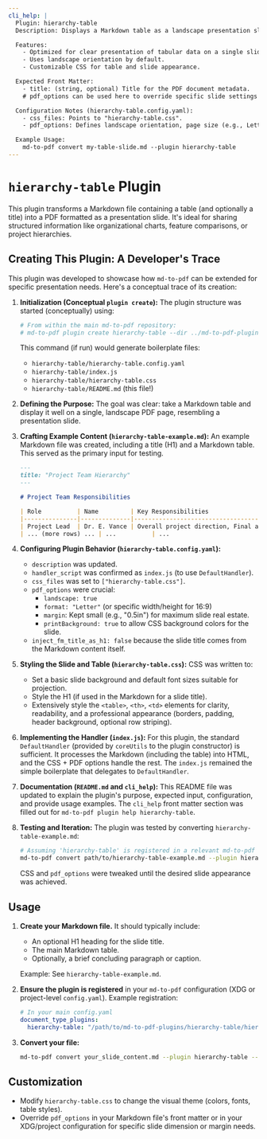```yaml
---
cli_help: |
  Plugin: hierarchy-table
  Description: Displays a Markdown table as a landscape presentation slide.

  Features:
    - Optimized for clear presentation of tabular data on a single slide.
    - Uses landscape orientation by default.
    - Customizable CSS for table and slide appearance.

  Expected Front Matter:
    - title: (string, optional) Title for the PDF document metadata.
    # pdf_options can be used here to override specific slide settings from hierarchy-table.config.yaml

  Configuration Notes (hierarchy-table.config.yaml):
    - css_files: Points to "hierarchy-table.css".
    - pdf_options: Defines landscape orientation, page size (e.g., Letter), and minimal margins.

  Example Usage:
    md-to-pdf convert my-table-slide.md --plugin hierarchy-table
---
```


# `hierarchy-table` Plugin

This plugin transforms a Markdown file containing a table (and optionally a title) into a PDF formatted as a presentation slide. It's ideal for sharing structured information like organizational charts, feature comparisons, or project hierarchies.

## Creating This Plugin: A Developer's Trace

This plugin was developed to showcase how `md-to-pdf` can be extended for specific presentation needs. Here's a conceptual trace of its creation:

1.  **Initialization (Conceptual `plugin create`):**
    The plugin structure was started (conceptually) using:
    ```bash
    # From within the main md-to-pdf repository:
    # md-to-pdf plugin create hierarchy-table --dir ../md-to-pdf-plugins
    ```
    This command (if run) would generate boilerplate files:
    * `hierarchy-table/hierarchy-table.config.yaml`
    * `hierarchy-table/index.js`
    * `hierarchy-table/hierarchy-table.css`
    * `hierarchy-table/README.md` (this file!)

2.  **Defining the Purpose:**
    The goal was clear: take a Markdown table and display it well on a single, landscape PDF page, resembling a presentation slide.

3.  **Crafting Example Content (`hierarchy-table-example.md`):**
    An example Markdown file was created, including a title (H1) and a Markdown table. This served as the primary input for testing.
    ```markdown
    ---
    title: "Project Team Hierarchy"
    ---

    # Project Team Responsibilities

    | Role          | Name         | Key Responsibilities                      | Reports To     |
    |---------------|--------------|-------------------------------------------|----------------|
    | Project Lead  | Dr. E. Vance | Overall project direction, Final approval | Steering Comm. |
    | ... (more rows) ... | ...          | ...                                       | ...            |
    ```

4.  **Configuring Plugin Behavior (`hierarchy-table.config.yaml`):**
    * `description` was updated.
    * `handler_script` was confirmed as `index.js` (to use `DefaultHandler`).
    * `css_files` was set to `["hierarchy-table.css"]`.
    * `pdf_options` were crucial:
        * `landscape: true`
        * `format: "Letter"` (or specific width/height for 16:9)
        * `margin`: Kept small (e.g., "0.5in") for maximum slide real estate.
        * `printBackground: true` to allow CSS background colors for the slide.
    * `inject_fm_title_as_h1: false` because the slide title comes from the Markdown content itself.

5.  **Styling the Slide and Table (`hierarchy-table.css`):**
    CSS was written to:
    * Set a basic slide background and default font sizes suitable for projection.
    * Style the H1 (if used in the Markdown for a slide title).
    * Extensively style the `<table>`, `<th>`, `<td>` elements for clarity, readability, and a professional appearance (borders, padding, header background, optional row striping).

6.  **Implementing the Handler (`index.js`):**
    For this plugin, the standard `DefaultHandler` (provided by `coreUtils` to the plugin constructor) is sufficient. It processes the Markdown (including the table) into HTML, and the CSS + PDF options handle the rest. The `index.js` remained the simple boilerplate that delegates to `DefaultHandler`.

7.  **Documentation (`README.md` and `cli_help`):**
    This README file was updated to explain the plugin's purpose, expected input, configuration, and provide usage examples. The `cli_help` front matter section was filled out for `md-to-pdf plugin help hierarchy-table`.

8.  **Testing and Iteration:**
    The plugin was tested by converting `hierarchy-table-example.md`:
    ```bash
    # Assuming 'hierarchy-table' is registered in a relevant md-to-pdf config.yaml
    md-to-pdf convert path/to/hierarchy-table-example.md --plugin hierarchy-table
    ```
    CSS and `pdf_options` were tweaked until the desired slide appearance was achieved.

## Usage

1.  **Create your Markdown file.** It should typically include:
    * An optional H1 heading for the slide title.
    * The main Markdown table.
    * Optionally, a brief concluding paragraph or caption.

    Example: See `hierarchy-table-example.md`.

2.  **Ensure the plugin is registered** in your `md-to-pdf` configuration (XDG or project-level `config.yaml`).
    Example registration:
    ```yaml
    # In your main config.yaml
    document_type_plugins:
      hierarchy-table: "/path/to/md-to-pdf-plugins/hierarchy-table/hierarchy-table.config.yaml"
    ```

3.  **Convert your file:**
    ```bash
    md-to-pdf convert your_slide_content.md --plugin hierarchy-table --outdir ./slides
    ```

## Customization

* Modify `hierarchy-table.css` to change the visual theme (colors, fonts, table styles).
* Override `pdf_options` in your Markdown file's front matter or in your XDG/project configuration for specific slide dimension or margin needs.
